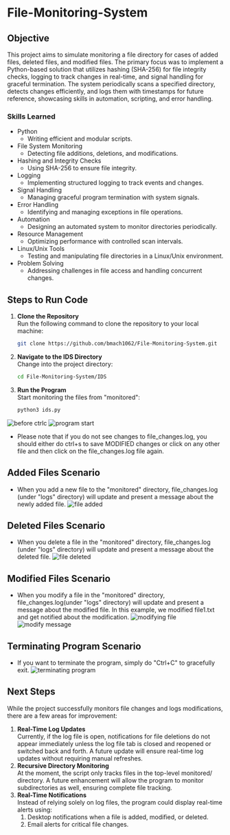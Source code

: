 # File-Monitoring-System

## Objective
This project aims to simulate monitoring a file directory for cases of added files, deleted files, and modified files. The primary focus was to implement a Python-based solution that utilizes hashing (SHA-256) for file integrity checks, logging to track changes in real-time, and signal handling for graceful termination. The system periodically scans a specified directory, detects changes efficiently, and logs them with timestamps for future reference, showcasing skills in automation, scripting, and error handling.

### Skills Learned
- Python
  - Writing efficient and modular scripts.
- File System Monitoring
  - Detecting file additions, deletions, and modifications. 
- Hashing and Integrity Checks
  - Using SHA-256 to ensure file integrity.
- Logging
  - Implementing structured logging to track events and changes.
- Signal Handling
  - Managing graceful program termination with system signals.
- Error Handling
  - Identifying and managing exceptions in file operations.
- Automation
  - Designing an automated system to monitor directories periodically.
- Resource Management
  - Optimizing performance with controlled scan intervals.
- Linux/Unix Tools
  - Testing and manipulating file directories in a Linux/Unix environment.
- Problem Solving
  - Addressing challenges in file access and handling concurrent changes. 

## Steps to Run Code
1. **Clone the Repository**  
   Run the following command to clone the repository to your local machine:
   ```bash
   git clone https://github.com/bmach1062/File-Monitoring-System.git
2. **Navigate to the IDS Directory**  
   Change into the project directory:
   ```bash
   cd File-Monitoring-System/IDS
3. **Run the Program**  
   Start monitoring the files from "monitored":
   ```bash
   python3 ids.py

![before ctrlc](https://github.com/bmach1062/File-Monitoring-System/blob/4477bc4ade034980aeeeb0368c0c2be60abb368c/before_ctrlc.png)
![program start](https://github.com/bmach1062/File-Monitoring-System/blob/4477bc4ade034980aeeeb0368c0c2be60abb368c/program_start.png)

* Please note that if you do not see changes to file_changes.log, you should either do ctrl+s to save MODIFIED changes or click on any other file and then click on the file_changes.log file again.
## Added Files Scenario
- When you add a new file to the "monitored" directory, file_changes.log (under "logs" directory) will update and present a message about the newly added file. 
![file added](https://github.com/bmach1062/File-Monitoring-System/blob/4477bc4ade034980aeeeb0368c0c2be60abb368c/after_file_added.png)

## Deleted Files Scenario
- When you delete a file in the "monitored" directory, file_changes.log (under "logs" directory) will update and present a message about the deleted file. 
![file deleted](https://github.com/bmach1062/File-Monitoring-System/blob/cd00d510990fad1f16aa80a301ff106cf9955749/images/after_file_deleted.png)

## Modified Files Scenario
- When you modify a file in the "monitored" directory, file_changes.log(under "logs" directory) will update and present a message about the modified file. In this example, we modified file1.txt and get notified about the modification.
![modifying file](https://github.com/bmach1062/File-Monitoring-System/blob/cd00d510990fad1f16aa80a301ff106cf9955749/images/modification_file1.png)
![modify message](https://github.com/bmach1062/File-Monitoring-System/blob/cd00d510990fad1f16aa80a301ff106cf9955749/images/after_file_modified.png)

## Terminating Program Scenario
- If you want to terminate the program, simply do "Ctrl+C" to gracefully exit.
![terminating program](https://github.com/bmach1062/File-Monitoring-System/blob/cd00d510990fad1f16aa80a301ff106cf9955749/images/after_ctrlc.png)

## Next Steps
While the project successfully monitors file changes and logs modifications, there are a few areas for improvement:
1. **Real-Time Log Updates**<br>
   Currently, if the log file is open, notifications for file deletions do not appear immediately unless the log file tab is closed and reopened or switched back and forth. A future update will ensure real-time log updates without requiring manual refreshes.
2. **Recursive Directory Monitoring**<br>
  At the moment, the script only tracks files in the top-level monitored/ directory. A future enhancement will allow the program to monitor subdirectories as well, ensuring complete file tracking.
3. **Real-Time Notifications**<br>
  Instead of relying solely on log files, the program could display real-time alerts using:
        <ol>
          <li>Desktop notifications when a file is added, modified, or deleted.</li>
          <li>Email alerts for critical file changes.</li>
        </ol>
   
          






  
